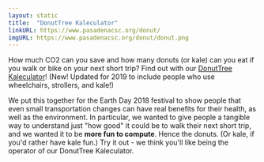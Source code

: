 ```yaml
---
layout: static
title:  "DonutTree Kaleculator"
linkURL: https://www.pasadenacsc.org/donut/
imgURL: https://www.pasadenacsc.org/donut/donut.png
---
```


How much CO2 can you save and how many donuts (or kale) can you eat if you walk or bike on your next short trip? Find out with our [DonutTree Kaleculator](https://www.pasadenacsc.org/donut/)! (New! Updated for 2019 to include people who use wheelchairs, strollers, and kale!)

We put this together for the Earth Day 2018 festival to show people that even small transportation changes can have real benefits for their health, as well as the environment. In particular, we wanted to give people a tangible way to understand just "how good" it could be to walk their next short trip, and we wanted it to be **more fun to compute**. Hence the donuts. (Or kale, if you'd rather have kale fun.) Try it out - we think you'll like being the operator of our DonutTree Kaleculator.
